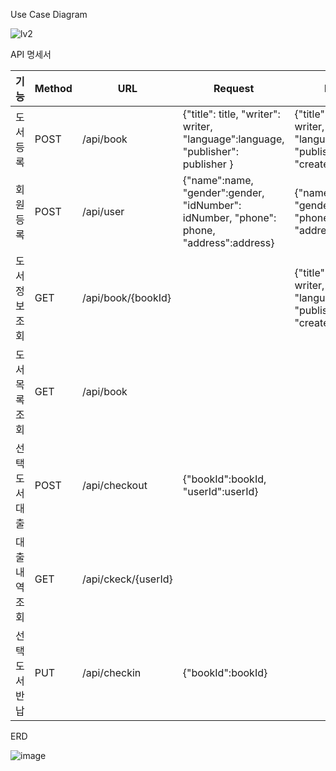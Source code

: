 Use Case Diagram

![lv2](https://github.com/Seungmi97/spring-lv2/assets/157124813/33447c3e-f04b-4096-a534-fa06e376d5a1)

API 명세서

| **기능** | **Method** | **URL** | **Request** | **Response** |
| --- | --- | --- | --- | --- |
| 도서 등록 | POST | /api/book | {"title": title, "writer": writer, "language":language, "publisher": publisher } | {"title": title, "writer": writer, "language":language, "publisher": publisher, "createdAt":createdAt} |
| 회원 등록 | POST | /api/user | {"name":name, "gender":gender, "idNumber": idNumber, "phone": phone, "address":address} | {"name":name, "gender":gender, "phone": phone, "address":address} |
| 도서 정보 조회 | GET | /api/book/{bookId} |  | {"title": title, "writer": writer, "language":language, "publisher": publisher, "createdAt":createdAt} |
| 도서 목록 조회 | GET | /api/book |  |  |
| 선택 도서 대출 | POST | /api/checkout | {"bookId":bookId, "userId":userId} |  |
| 대출 내역 조회 | GET | /api/ckeck/{userId} |  |  |
| 선택 도서 반납 | PUT | /api/checkin | {"bookId":bookId} |  |

ERD

![image](https://github.com/yuha00e/Algorithm/assets/157124813/98cb7a7a-ca75-408a-ba7e-7544c845922a)
